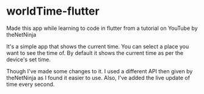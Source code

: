 # worldTime-flutter
Made this app while learning to code in flutter from a tutorial on YouTube by theNetNinja

It's a simple app that shows the current time.
You can select a place you want to see the time of.
By default it shows the current time as per the device's set time.

Though I've made some changes to it.
I used a different API then given by theNetNinja as I found it easier to use.
Also, I've added the live update of time every second.
